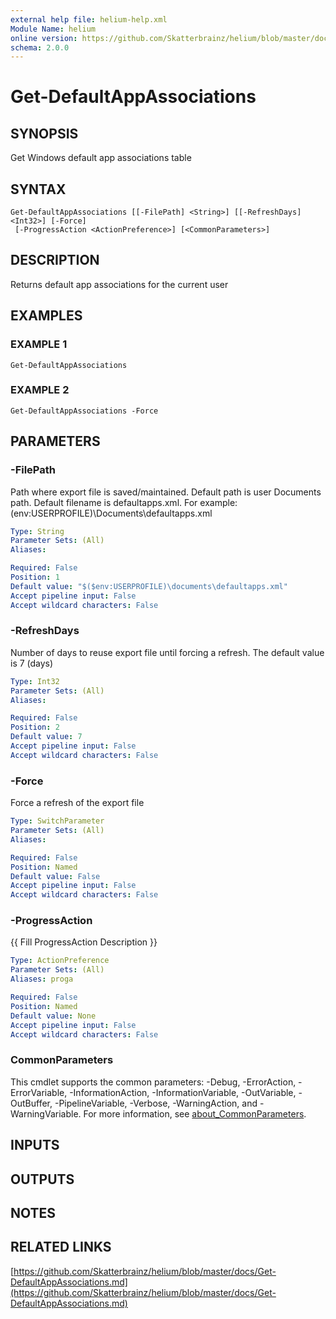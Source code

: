 ```yaml
---
external help file: helium-help.xml
Module Name: helium
online version: https://github.com/Skatterbrainz/helium/blob/master/docs/Get-DefaultAppAssociations.md
schema: 2.0.0
---
```


# Get-DefaultAppAssociations

## SYNOPSIS
Get Windows default app associations table

## SYNTAX

```
Get-DefaultAppAssociations [[-FilePath] <String>] [[-RefreshDays] <Int32>] [-Force]
 [-ProgressAction <ActionPreference>] [<CommonParameters>]
```

## DESCRIPTION
Returns default app associations for the current user

## EXAMPLES

### EXAMPLE 1
```
Get-DefaultAppAssociations
```

### EXAMPLE 2
```
Get-DefaultAppAssociations -Force
```

## PARAMETERS

### -FilePath
Path where export file is saved/maintained.
Default path is user Documents path.
Default filename is defaultapps.xml.
For example: $($env:USERPROFILE)\Documents\defaultapps.xml

```yaml
Type: String
Parameter Sets: (All)
Aliases:

Required: False
Position: 1
Default value: "$($env:USERPROFILE)\documents\defaultapps.xml"
Accept pipeline input: False
Accept wildcard characters: False
```

### -RefreshDays
Number of days to reuse export file until forcing a refresh.
The default value is 7 (days)

```yaml
Type: Int32
Parameter Sets: (All)
Aliases:

Required: False
Position: 2
Default value: 7
Accept pipeline input: False
Accept wildcard characters: False
```

### -Force
Force a refresh of the export file

```yaml
Type: SwitchParameter
Parameter Sets: (All)
Aliases:

Required: False
Position: Named
Default value: False
Accept pipeline input: False
Accept wildcard characters: False
```

### -ProgressAction
{{ Fill ProgressAction Description }}

```yaml
Type: ActionPreference
Parameter Sets: (All)
Aliases: proga

Required: False
Position: Named
Default value: None
Accept pipeline input: False
Accept wildcard characters: False
```

### CommonParameters
This cmdlet supports the common parameters: -Debug, -ErrorAction, -ErrorVariable, -InformationAction, -InformationVariable, -OutVariable, -OutBuffer, -PipelineVariable, -Verbose, -WarningAction, and -WarningVariable. For more information, see [about_CommonParameters](http://go.microsoft.com/fwlink/?LinkID=113216).

## INPUTS

## OUTPUTS

## NOTES

## RELATED LINKS

[https://github.com/Skatterbrainz/helium/blob/master/docs/Get-DefaultAppAssociations.md](https://github.com/Skatterbrainz/helium/blob/master/docs/Get-DefaultAppAssociations.md)

